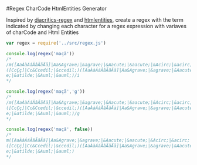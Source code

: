 #Regex CharCode HtmlEntities Generator

Inspired by [diacritics-regex](https://www.npmjs.com/package/diacritic-regex) and [htmlentities](https://www.npmjs.com/package/htmlentities), create a regex with the term indicated by changing each character for a regex expression with variaves of charCode and Html Entities

```javascript
var regex = require('../src/regex.js')

console.log(regex('maçã'))
/*
/m([AaÀàÁáÂâÃãÄä]|Aa&Agrave;|&agrave;|&Aacute;|&aacute;|&Acirc;|&acirc;|&Atilde;|&atilde;|&Auml;|&auml;)
([CcÇç]|Cc&Ccedil;|&ccedil;)([AaÀàÁáÂâÃãÄä]|Aa&Agrave;|&agrave;|&Aacute;|&aacute;|&Acirc;|&acirc;|&Atild
e;|&atilde;|&Auml;|&auml;)/i
*/

console.log(regex('maçã','g'))
/*
/m([AaÀàÁáÂâÃãÄä]|Aa&Agrave;|&agrave;|&Aacute;|&aacute;|&Acirc;|&acirc;|&Atilde;|&atilde;|&Auml;|&auml;)
([CcÇç]|Cc&Ccedil;|&ccedil;)([AaÀàÁáÂâÃãÄä]|Aa&Agrave;|&agrave;|&Aacute;|&aacute;|&Acirc;|&acirc;|&Atild
e;|&atilde;|&Auml;|&auml;)/g
*/

console.log(regex('maçã', false))
/*
m([AaÀàÁáÂâÃãÄä]|Aa&Agrave;|&agrave;|&Aacute;|&aacute;|&Acirc;|&acirc;|&Atilde;|&atilde;|&Auml;|&auml;)
([CcÇç]|Cc&Ccedil;|&ccedil;)([AaÀàÁáÂâÃãÄä]|Aa&Agrave;|&agrave;|&Aacute;|&aacute;|&Acirc;|&acirc;|&Atild
e;|&atilde;|&Auml;|&auml;)
*/
```
